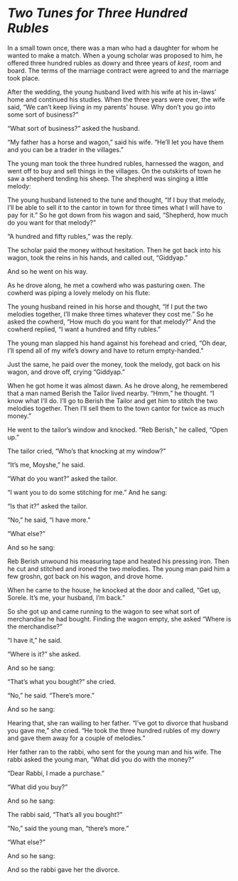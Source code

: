 # ***Two Tunes for Three Hundred Rubles***



In a small town once, there was a man who had a daughter for whom he wanted to make a match. When a young scholar was proposed to him, he offered three hundred rubles as dowry and three years of *kest*, room and board. The terms of the marriage contract were agreed to and the marriage took place.

After the wedding, the young husband lived with his wife at his in-laws’ home and continued his studies. When the three years were over, the wife said, “We can’t keep living in my parents’ house. Why don’t you go into some sort of business?”

“What sort of business?” asked the husband.

“My father has a horse and wagon,” said his wife. “He’ll let you have them and you can be a trader in the villages.”

The young man took the three hundred rubles, harnessed the wagon, and went off to buy and sell things in the villages. On the outskirts of town he saw a shepherd tending his sheep. The shepherd was singing a little melody:



The young husband listened to the tune and thought, “If I buy that melody, I’ll be able to sell it to the cantor in town for three times what I will have to pay for it.” So he got down from his wagon and said, “Shepherd, how much do you want for that melody?”

“A hundred and fifty rubles,” was the reply.

The scholar paid the money without hesitation. Then he got back into his wagon, took the reins in his hands, and called out, “Giddyap.” 



And so he went on his way.

As he drove along, he met a cowherd who was pasturing oxen. The cowherd was piping a lovely melody on his flute:



The young husband reined in his horse and thought, “If I put the two melodies together, I’ll make three times whatever they cost me.” So he asked the cowherd, “How much do you want for that melody?” And the cowherd replied, “I want a hundred and fifty rubles.”

The young man slapped his hand against his forehead and cried, “Oh dear, I’ll spend all of my wife’s dowry and have to return empty-handed.”

Just the same, he paid over the money, took the melody, got back on his wagon, and drove off, crying “Giddyap.”



When he got home it was almost dawn. As he drove along, he remembered that a man named Berish the Tailor lived nearby. “Hmm,” he thought. “I know what I’ll do. I’ll go to Berish the Tailor and get him to stitch the two melodies together. Then I’ll sell them to the town cantor for twice as much money.”

He went to the tailor’s window and knocked. “Reb Berish,” he called, “Open up.”

The tailor cried, “Who’s that knocking at my window?”

“It’s me, Moyshe,” he said.

“What do you want?” asked the tailor.

“I want you to do some stitching for me.” And he sang:



“Is that it?” asked the tailor.

“No,” he said, “I have more.”

“What else?”

And so he sang:



Reb Berish unwound his measuring tape and heated his pressing iron. Then he cut and stitched and ironed the two melodies. The young man paid him a few groshn, got back on his wagon, and drove home.

When he came to the house, he knocked at the door and called, “Get up, Sorele. It’s me, your husband, I’m back.”

So she got up and came running to the wagon to see what sort of merchandise he had bought. Finding the wagon empty, she asked “Where is the merchandise?”

“I have it,” he said.

“Where is it?” she asked.

And so he sang:



“That’s what you bought?” she cried.

“No,” he said. “There’s more.”

And so he sang:



Hearing that, she ran wailing to her father. “I’ve got to divorce that husband you gave me,” she cried. “He took the three hundred rubles of my dowry and gave them away for a couple of melodies.”

Her father ran to the rabbi, who sent for the young man and his wife. The rabbi asked the young man, “What did you do with the money?”

“Dear Rabbi, I made a purchase.”

“What did you buy?”

And so he sang:



The rabbi said, “That’s all you bought?”

“No,” said the young man, “there’s more.”

“What else?”

And so he sang:



And so the rabbi gave her the divorce.
